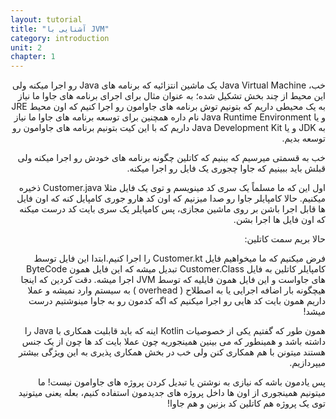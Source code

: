 ```yaml
---
layout: tutorial
title: "آشنایی با JVM"
category: introduction
unit: 2
chapter: 1
---
```



<div dir="rtl" markdown="1">



خب، Java Virtual Machine یک ماشین انتزائیه که برنامه های Java رو اجرا میکنه ولی این محیط از چند بخش تشکیل شده؛ به عنوان مثال برای اجرای برنامه های جاوا ما نیاز به یک محیطی داریم که بتونیم توش برنامه های جاوامون رو اجرا کنیم که اون محیط  JRE و یا Java Runtime Environment نام داره همچنین برای توسعه برنامه های جاوا ما نیاز به JDK و یا Java Development Kit داریم که با این کیت بتونیم برنامه های جاوامون رو توسعه بدیم.

خب به قسمتی میرسیم که ببنیم که کاتلین چگونه برنامه های خودش رو اجرا میکنه ولی قبلش باید ببینیم که جاوا چجوری یک فایل رو اجرا میکنه.

اول این که ما مسلماً یک سری کد مینویسم و  توی یک فایل مثلا Customer.java ذخیره میکنیم. حالا کامپایلر جاوا رو صدا میزنیم که اون کد هارو جوری کامپایل کنه که اون فایل ها قابل اجرا باشن بر روی ماشین مجازی، پس کامپایلر یک سری بایت کد درست میکنه که اون فایل ها اجرا بشن.

حالا بریم سمت کاتلین:

فرض میکنیم که ما میخواهیم فایل Customer.kt را اجرا کنیم.ابتدا این فایل توسط کامپایلر کاتلین به فایل Customer.Class تبدیل میشه که این فایل همون ByteCode های جاواست و این فایل همون فایلیه که توسط JVM اجرا میشه. دقت کردین که اینجا هیچگونه بار اضافه اجرایی یا به اصطلاح ( overhead ) به سیستم وارد نمیشه و عملا داریم همون بایت کد هایی رو اجرا میکنیم که اگه کدمون رو به جاوا مینوشتیم درست میشد!

همون طور که گفتیم یکی از خصوصیات Kotlin اینه که باید قابلیت همکاری با Java را داشته باشد و همینطور که می بینین همینجوریه چون عملا بایت کد ها چون از یک جنس هستند میتونن با هم همکاری کنن ولی خب در بخش همکاری پذیری به این ویژگی بیشتر میپردازیم.

پس یادمون باشه که نیازی به نوشتن یا تبدیل کردن پروژه های جاوامون نیست! ما میتونیم همینجوری از اون ها داخل پروژه های جدیدمون استفاده کنیم، بعله یعنی میتونید توی یک پروژه هم کاتلین کد بزنین و هم جاوا!

